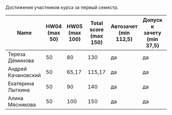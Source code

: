 Достижения участников курса за первый семестр.

| Name | HW04<br />(max 50) | HW05<br />(max 100) | Total score<br />(max 150) | Автозачет<br />(min 112,5) | Допуск к зачету<br />(min 37,5) | зачет |
|--------------------|------|------|--------------------------|--------------------------|-----------------------------|--------------|
| Тереза Дёминова       | 50                 | 80                  | 130                       | да                       | да                              | да (8) |
| Андрей Качановский    | 50                 | 65,17            | 115,17                    | да                     | да                              | да (7) |
| Екатерина Лыткина     | 50                 | 90                 | 140                      | да                     | да                              | да (9) |
| Алина Мясникова       | 50                 | 100                 | 150                        | да                         | да                              | да (10) |
